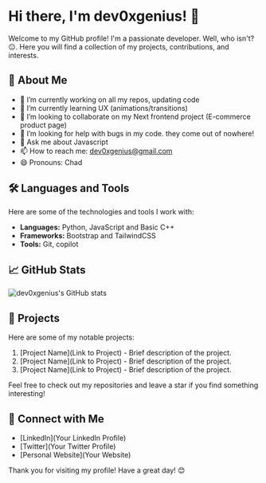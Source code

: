 # Hi there, I'm dev0xgenius! 👋

Welcome to my GitHub profile! I'm a passionate developer. Well, who isn't? 😐. Here you will find a collection of my projects, contributions, and interests.

## 🚀 About Me

- 🔭 I’m currently working on all my repos, updating code
- 🌱 I’m currently learning UX (animations/transitions)
- 👯 I’m looking to collaborate on my Next frontend project (E-commerce product page)
- 🤔 I’m looking for help with bugs in my code. they come out of nowhere!
- 💬 Ask me about Javascript
- 📫 How to reach me: dev0xgenius@gmail.com
- 😄 Pronouns: Chad

## 🛠️ Languages and Tools

Here are some of the technologies and tools I work with:

- **Languages:** Python, JavaScript and Basic C++
- **Frameworks:** Bootstrap and TailwindCSS
- **Tools:** Git, copilot

## 📈 GitHub Stats

![dev0xgenius's GitHub stats](https://github-readme-stats.vercel.app/api?username=dev0xgenius&show_icons=true&theme=radical)

## 📂 Projects

Here are some of my notable projects:

1. [Project Name](Link to Project) - Brief description of the project.
2. [Project Name](Link to Project) - Brief description of the project.
3. [Project Name](Link to Project) - Brief description of the project.

Feel free to check out my repositories and leave a star if you find something interesting!

## 🤝 Connect with Me

- [LinkedIn](Your LinkedIn Profile)
- [Twitter](Your Twitter Profile)
- [Personal Website](Your Website)

Thank you for visiting my profile! Have a great day! 😊
